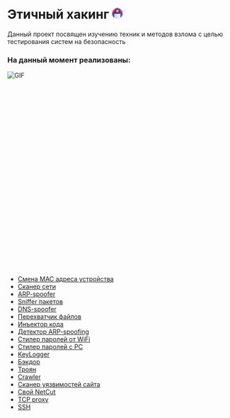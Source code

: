 # Этичный хакинг  <img align="" src="https://github.com/Maxsmile123/Maxsmile123/blob/333a0368f66c4b37dfefea27ff1833aba50d7ad3/res/hacker.png" height="25px" width="25px">
Данный проект посвящен изучению техник и методов взлома с целью тестирования систем на безопасность  
### На данный момент реализованы: 
<img alt="GIF" align="right" src="https://github.com/Maxsmile123/Maxsmile123/blob/5ec79ff46a2beb1da4faa43ad543dadce472f7b3/res/2cb8ab4aa36fc040dc4c34f1b4e3ba33.gif" width="590" height="460"/>

* [Смена MAC адреса устройства](MAC_Address_Changer)  
* [Сканер сети](Network_Scaner)  
* [ARP-spoofer](ARP_Spoofing)
* [Sniffer пакетов](Packet_Sniffer)
* [DNS-spoofer](DNS_Spoofing)
* [Перехватчик файлов](File_Interceptor)
* [Инъектор кода](Code_Injector)
* [Детектор ARP-spoofing](ARP_Spoofing_Detector)
* [Стилер паролей от WiFi](Wifi_Password_Stealer)
* [Стилер паролей с PC](Password_Stealer)
* [KeyLogger](KeyLogger)
* [Бэкдор](Backdoor)
* [Троян](Trojan)
* [Crawler](Crawler)
* [Сканер уязвимостей сайта](Vulnerability_Scanner)
* [Свой NetCut](Netcut)
* [TCP proxy](Proxy)
* [SSH](SSH)



